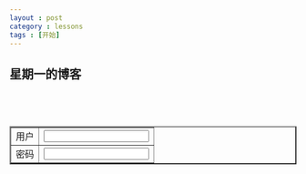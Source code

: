 ```yaml
---
layout : post
category : lessons
tags : [开始]
---
```

## 星期一的博客
# <html>
# <table border=2>
# <tr>
# <td>用户</td>
# <td><input type=text /></td>
# </tr>
# <tr>
# <td>密码</td>
# <td><input type=password /></td>
# </tr>
# </table>
# </html>
